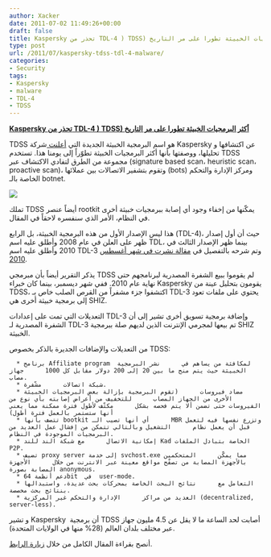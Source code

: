 ```yaml
---
author: Xacker
date: 2011-07-02 11:49:26+00:00
draft: false
title: Kaspersky تحذر من TDL-4 ) TDSS) أكثر البرمجيات الخبيثة تطورا على مر التاريخ
type: post
url: /2011/07/kaspersky-tdss-tdl-4-malware/
categories:
- Security
tags:
- Kaspersky
- malware
- TDL-4
- TDSS
---
```


[**Kaspersky تحذر من TDL-4 ) TDSS) أكثر البرمجيات الخبيثة تطورا على مر التاريخ**](https://www.it-scoop.com/2011/07/kaspersky-tdss-tdl-4-malware/)


TDSS هو اسم البرمجية الخبيثة الجديدة التي [أعلنت ](http://www.securelist.com/en/analysis/204792180/TDL4_Top_Bot)شركة Kaspersky عن اكتشافها و تحليلها، ووصفتها بأنها أكثر البرمجيات الخبيثة تطوّراً إلى يومنا هذا. تستخدم TDSS مجموعة من الطرق لتفادي الاكتشاف عبر (signature based scan، heuristic scan، proactive scan)، وتقوم بتشفير الاتصالات بين عملائها (bots) ومركز الإدارة والتحكم الخاصة بالـ botnet.

[![](https://www.it-scoop.com/wp-content/uploads/2011/07/computer-quarantine.jpg)
](https://www.it-scoop.com/2011/07/kaspersky-tdss-tdl-4-malware/)

تملك TDSS أيضاً عنصر rootkit يمكّنها من إخفاء وجود أي إصابة ببرمجيات خبيثة أخرى في النظام، الأمر الذي سنفسره لاحقاً في المقال.

هذا ليس الإصدار الأول من هذه البرمجية الخبيثة، بل الرابع (TDL-4)، حيث أن أول إصدار ظهر على العلن في عام 2008 وأطلق عليه اسم TDL، بينما ظهر الإصدار الثالث في 2010 وأطلق عليه اسم TDL-3 وتم شرحه بالتفصيل في [مقالة نشرت في شهر أغسطس 2010](http://www.securelist.com/en/analysis/204792131/TDSS).

يذكر التقرير أيضاً بأن مبرمجي TDSS لم يقوموا ببيع الشفرة المصدرية لبرنامجهم حتى نهاية عام 2010. ففي شهر ديسمبر، بينما كان خبراء Kaspersky يقومون بتحليل عينة من TDSS، اكتشفوا جزء مشفراً من القرص الصلب خاص بـ TDL-3 يحتوي على ملفات تعود إلى برمجية خبيثة أخرى هي SHIZ.

التعديلات التي تمت على إعدادات TDL-3 وإضافة برمجية تسويق أخرى تشير إلى أن الشفرة المصدرية لـ TDL-3 تم بيعها لمجرمي الإنترنت الذين لديهم صلة ببرمجية SHIZ الخبيثة.

من التعديلات والإضافات الجديرة بالذكر بخصوص TDSS:



	  * برنامج Affiliate program  لمكافئة من يساهم في      نشر البرمجية الخبيثة حيث يتم منح ما بين 20 إلى 200 دولار مقابل كل 1000      جهاز مصاب.
	  * شبكة اتصالات      مشّفرة.
	  * مضاد فيروسات      (تقوم البرمجية بإزالة بعض البرمجيات الخبيثة الأخرى من الجهاز المصاب      للتخفيف من أعراض إصابته بأي نوع من الفيروسات حتى تضمن ألا يتم فحصه بشكل      مكثّف لأطول فترة ممكنة مما يعني أنها ستستمر بالعمل فترة أطول)
	  * تتصف بأنها bootkit أي أنها تصيب الـ      MBR وتزرع نفسها فيه لتعمل قبل أن يعمل نظام      التشغيل وبالتالي تتمكن من إفشال عمل العديد من البرمجيات الموجودة في النظام.
	  * إمكانية الاتصال      مع شبكة الند للند Kad الخاصة بتبادل الملفات      P2P.
	  * تضيف proxy server إلى خدمة svchost.exe مما يمكّن      المتحكمين بالأجهزة المصابة من تصفّح مواقع معينة عبر الانترنت من خلال      الأجهزة المصابة بصورة anonymous.
	  * دعم أنظمة 64bit  في  user-mode.
	  * التعامل مع      نتائج البحث الخاصة بمحركات بحث عديدة، واستبدالها بنتائج بحث مخصصة.
	  * العديد من مراكز      الإدارة والتحكم غير المركزية (decentralized,      server-less).

و تشير Kaspersky  أن برمجية TDSS أصابت لحد الساعة ما لا يقل عن 4.5 مليون جهاز عبر مختلف بلدان العالم (28% منها في الولايات المتحدة).

أنصح بقراءة المقال الكامل من خلال [زيارة الرابط](http://www.securelist.com/en/analysis/204792180/TDL4_Top_Bot).
